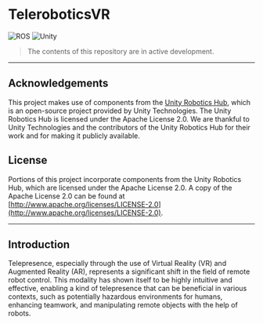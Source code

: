 # TeleroboticsVR
![ROS](https://img.shields.io/badge/ros-noetic-brightgreen)
![Unity](https://img.shields.io/badge/unity-2022.3.2+-brightgreen)

> The contents of this repository are in active development.
---

## Acknowledgements

This project makes use of components from the [Unity Robotics Hub](https://github.com/Unity-Technologies/Unity-Robotics-Hub), which is an open-source project provided by Unity Technologies. The Unity Robotics Hub is licensed under the Apache License 2.0. We are thankful to Unity Technologies and the contributors of the Unity Robotics Hub for their work and for making it publicly available.

## License

Portions of this project incorporate components from the Unity Robotics Hub, which are licensed under the Apache License 2.0. A copy of the Apache License 2.0 can be found at [http://www.apache.org/licenses/LICENSE-2.0](http://www.apache.org/licenses/LICENSE-2.0).

---

## Introduction 

Telepresence, especially through the use of Virtual Reality (VR) and Augmented Reality (AR), represents a significant shift in the field of remote robot control. This modality has shown itself to be highly intuitive and effective, enabling a kind of telepresence that can be beneficial in various contexts, such as potentially hazardous environments for humans, enhancing teamwork, and manipulating remote objects with the help of robots.






